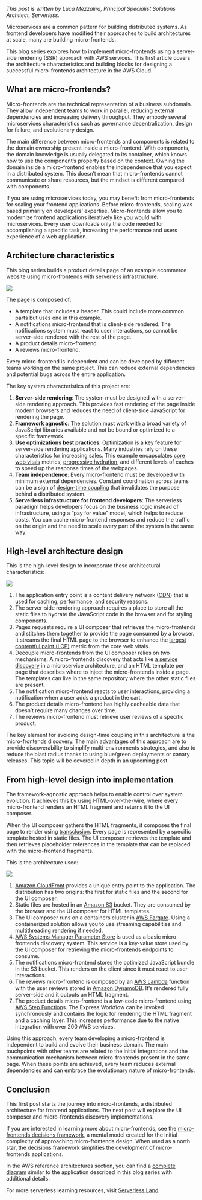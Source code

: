 _This post is written by Luca Mezzalira, Principal Specialist Solutions Architect, Serverless._

Microservices are a common pattern for building distributed systems. As frontend developers have modified their approaches to build architectures at scale, many are building micro-frontends.

This blog series explores how to implement micro-frontends using a server-side rendering (SSR) approach with AWS services. This first article covers the architecture characteristics and building blocks for designing a successful micro-frontends architecture in the AWS Cloud.

What are micro-frontends?
-------------------------

Micro-frontends are the technical representation of a business subdomain. They allow independent teams to work in parallel, reducing external dependencies and increasing delivery throughput. They embody several microservices characteristics such as governance decentralization, design for failure, and evolutionary design.

The main difference between micro-frontends and components is related to the domain ownership present inside a micro-frontend. With components, the domain knowledge is usually delegated to its container, which knows how to use the component’s property based on the context. Owning the domain inside a micro-frontend enables the independence that you expect in a distributed system. This doesn’t mean that micro-frontends cannot communicate or share resources, but the mindset is different compared with components.

If you are using microservices today, you may benefit from micro-frontends for scaling your frontend applications. Before micro-frontends, scaling was based primarily on developers’ expertise. Micro-frontends allow you to modernize frontend applications iteratively like you would with microservices. Every user downloads only the code needed for accomplishing a specific task, increasing the performance and users experience of a web application.

Architecture characteristics
----------------------------

This blog series builds a product details page of an example ecommerce website using micro-frontends with serverless infrastructure.

[![](https://d2908q01vomqb2.cloudfront.net/1b6453892473a467d07372d45eb05abc2031647a/2022/11/04/micro-frontends1-893x1024.png)
](https://d2908q01vomqb2.cloudfront.net/1b6453892473a467d07372d45eb05abc2031647a/2022/11/04/micro-frontends1.png)

The page is composed of:

*   A template that includes a header. This could include more common parts but uses one in this example.
*   A notifications micro-frontend that is client-side rendered. The notifications system must react to user interactions, so cannot be server-side rendered with the rest of the page.
*   A product details micro-frontend.
*   A reviews micro-frontend.

Every micro-frontend is independent and can be developed by different teams working on the same project. This can reduce external dependencies and potential bugs across the entire application.

The key system characteristics of this project are:

1.  **Server-side rendering**: The system must be designed with a server-side rendering approach. This provides fast rendering of the page inside modern browsers and reduces the need of client-side JavaScript for rendering the page.
2.  **Framework agnostic**: The solution must work with a broad variety of JavaScript libraries available and not be bound or optimized to a specific framework.
3.  **Use optimizations best practices**: Optimization is a key feature for server-side rendering applications. Many industries rely on these characteristics for increasing sales. This example encapsulates [core web vitals](https://web.dev/vitals/) metrics, [progressive hydration](https://www.patterns.dev/posts/progressive-hydration/), and different levels of caches to speed up the response times of the webpages.
4.  **Team independence**: Every micro-frontend must be developed with minimum external dependencies. Constant coordination across teams can be a sign of [design-time coupling](https://www.infoq.com/presentations/microservices-design-time-coupling/#:~:text=Design%2Dtime%20coupling%20is%20the,are%20owned%20by%20another%20service.) that invalidates the purpose behind a distributed system.
5.  **Serverless infrastructure for frontend developers**: The serverless paradigm helps developers focus on the business logic instead of infrastructure, using a “pay for value” model, which helps to reduce costs. You can cache micro-frontend responses and reduce the traffic on the origin and the need to scale every part of the system in the same way.

High-level architecture design
------------------------------

This is the high-level design to incorporate these architectural characteristics:

[![](https://d2908q01vomqb2.cloudfront.net/1b6453892473a467d07372d45eb05abc2031647a/2022/11/04/micro-frontends2-1024x424.png)
](https://d2908q01vomqb2.cloudfront.net/1b6453892473a467d07372d45eb05abc2031647a/2022/11/04/micro-frontends2.png)

1.  The application entry point is a content delivery network ([CDN](https://aws.amazon.com/what-is/cdn/)) that is used for caching, performance, and security reasons.
2.  The server-side rendering approach requires a place to store all the static files to hydrate the JavaScript code in the browser and for styling components.
3.  Pages requests require a UI composer that retrieves the micro-frontends and stitches them together to provide the page consumed by a browser. It streams the final HTML page to the browser to enhance the [largest contentful paint (LCP)](https://web.dev/lcp/) metric from the core web vitals.
4.  Decouple micro-frontends from the UI composer relies on two mechanisms: A micro-frontends discovery that acts like [a service discovery](https://docs.aws.amazon.com/whitepapers/latest/microservices-on-aws/service-discovery.html) in a microservice architecture, and an HTML template per page that describes where to inject the micro-frontends inside a page. The templates can live in the same repository where the other static files are present.
5.  The notification micro-frontend reacts to user interactions, providing a notification when a user adds a product in the cart.
6.  The product details micro-frontend has highly cacheable data that doesn’t require many changes over time.
7.  The reviews micro-frontend must retrieve user reviews of a specific product.

The key element for avoiding design-time coupling in this architecture is the micro-frontends discovery. The main advantages of this approach are to provide discoverability to simplify multi-environments strategies, and also to reduce the blast radius thanks to using blue/green deployments or canary releases. This topic will be covered in depth in an upcoming post.

From high-level design into implementation
------------------------------------------

The framework-agnostic approach helps to enable control over system evolution. It achieves this by using HTML-over-the-wire, where every micro-frontend renders an HTML fragment and returns it to the UI composer.

When the UI composer gathers the HTML fragments, it composes the final page to render using [transclusion](https://en.wikipedia.org/wiki/Transclusion). Every page is represented by a specific template hosted in static files. The UI composer retrieves the template and then retrieves placeholder references in the template that can be replaced with the micro-frontend fragments.

This is the architecture used:

[![](https://d2908q01vomqb2.cloudfront.net/1b6453892473a467d07372d45eb05abc2031647a/2022/11/04/micro-frontends3-1024x843.png)
](https://d2908q01vomqb2.cloudfront.net/1b6453892473a467d07372d45eb05abc2031647a/2022/11/04/micro-frontends3.png)

1.  [Amazon CloudFront](https://aws.amazon.com/cloudfront/) provides a unique entry point to the application. The distribution has two origins: the first for static files and the second for the UI composer.
2.  Static files are hosted in an [Amazon S3](https://aws.amazon.com/s3/) bucket. They are consumed by the browser and the UI composer for HTML templates.
3.  The UI composer runs on a containers cluster in [AWS Fargate](https://aws.amazon.com/fargate/). Using a containerized solution allows you to use streaming capabilities and multithreading rendering if needed.
4.  [AWS Systems Manager Parameter Store](https://aws.amazon.com/systems-manager/) is used as a basic micro-frontends discovery system. This service is a key-value store used by the UI composer for retrieving the micro-frontends endpoints to consume.
5.  The notifications micro-frontend stores the optimized JavaScript bundle in the S3 bucket. This renders on the client since it must react to user interactions.
6.  The reviews micro-frontend is composed by an [AWS Lambda](https://aws.amazon.com/lambda/) function with the user reviews stored in [Amazon DynamoDB](https://aws.amazon.com/dynamodb/). It’s rendered fully server-side and it outputs an HTML fragment.
7.  The product details micro-frontend is a low-code micro-frontend using [AWS Step Function](https://aws.amazon.com/step-functions/)s. The Express Workflow can be invoked synchronously and contains the logic for rendering the HTML fragment and a caching layer. This increases performance due to the native integration with over 200 AWS services.

Using this approach, every team developing a micro-frontend is independent to build and evolve their business domain. The main touchpoints with other teams are related to the initial integrations and the communication mechanism between micro-frontends present in the same page. When these points are achieved, every team reduces external dependencies and can embrace the evolutionary nature of micro-frontends.

Conclusion
----------

This first post starts the journey into micro-frontends, a distributed architecture for frontend applications. The next post will explore the UI composer and micro-frontends discovery implementations.

If you are interested in learning more about micro-frontends, see the [micro-frontends decisions framework](https://increment.com/frontend/micro-frontends-in-context/), a mental model created for the initial complexity of approaching micro-frontends design. When used as a north star, the decisions framework simplifies the development of micro-frontends applications.

In the AWS reference architectures section, you can find a [complete diagram](https://d1.awsstatic.com/architecture-diagrams/ArchitectureDiagrams/server-side-rendering-micro-frontends-ra.pdf?did=wp_card&trk=wp_card) similar to the application described in this blog series with additional details.

For more serverless learning resources, visit [Serverless Land](https://serverlessland.com/).